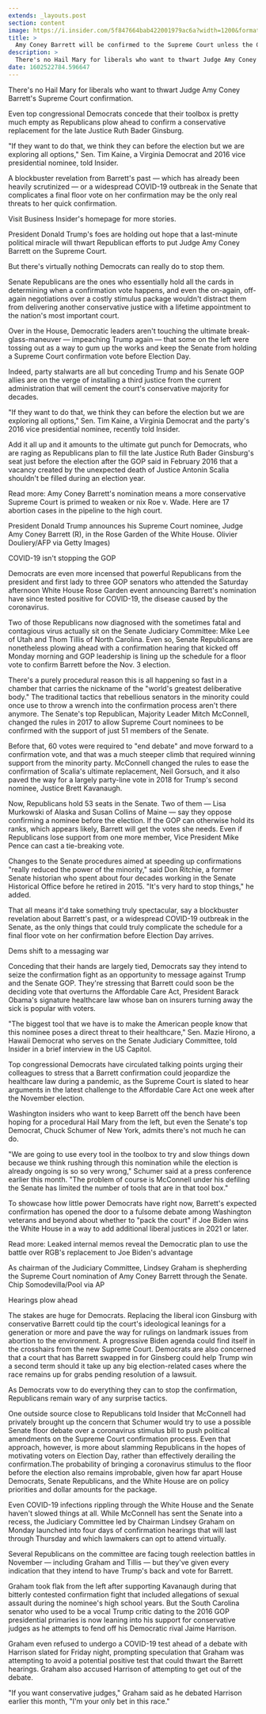 ```yaml
--- 
extends: _layouts.post 
section: content 
image: https://i.insider.com/5f847664bab422001979ac6a?width=1200&format=jpeg 
title: > 
  Amy Coney Barrett will be confirmed to the Supreme Court unless the GOP chickens out or is too sick to vote 
description: > 
  There's no Hail Mary for liberals who want to thwart Judge Amy Coney Barrett's Supreme Court confirmation.President Donald Trump's foes are holding out hope that a last-minute political miracle will thwart Republican efforts to put Judge Amy Coney Barrett on the Supreme Court.Read more: Amy Coney Barrett's nomination means a more conservative Supreme Court is primed to weaken or nix Roe v. Wade.President Donald Trump announces his Supreme Court nominee, Judge Amy Coney Barrett (R), in the Rose Garden of the White House.A progressive Biden agenda could find itself in the crosshairs from the new Supreme Court. 
date: 1602522784.596647 
--- 
```

There's no Hail Mary for liberals who want to thwart Judge Amy Coney Barrett's Supreme Court confirmation.

Even top congressional Democrats concede that their toolbox is pretty much empty as Republicans plow ahead to confirm a conservative replacement for the late Justice Ruth Bader Ginsburg.

"If they want to do that, we think they can before the election but we are exploring all options," Sen. Tim Kaine, a Virginia Democrat and 2016 vice presidential nominee, told Insider.

A blockbuster revelation from Barrett's past — which has already been heavily scrutinized — or a widespread COVID-19 outbreak in the Senate that complicates a final floor vote on her confirmation may be the only real threats to her quick confirmation.

Visit Business Insider's homepage for more stories.

President Donald Trump's foes are holding out hope that a last-minute political miracle will thwart Republican efforts to put Judge Amy Coney Barrett on the Supreme Court.

But there's virtually nothing Democrats can really do to stop them.

Senate Republicans are the ones who essentially hold all the cards in determining when a confirmation vote happens, and even the on-again, off-again negotiations over a costly stimulus package wouldn't distract them from delivering another conservative justice with a lifetime appointment to the nation's most important court.

Over in the House, Democratic leaders aren't touching the ultimate break-glass-maneuver — impeaching Trump again — that some on the left were tossing out as a way to gum up the works and keep the Senate from holding a Supreme Court confirmation vote before Election Day.

Indeed, party stalwarts are all but conceding Trump and his Senate GOP allies are on the verge of installing a third justice from the current administration that will cement the court's conservative majority for decades.

"If they want to do that, we think they can before the election but we are exploring all options," Sen. Tim Kaine, a Virginia Democrat and the party's 2016 vice presidential nominee, recently told Insider.

Add it all up and it amounts to the ultimate gut punch for Democrats, who are raging as Republicans plan to fill the late Justice Ruth Bader Ginsburg's seat just before the election after the GOP said in February 2016 that a vacancy created by the unexpected death of Justice Antonin Scalia shouldn't be filled during an election year.

Read more: Amy Coney Barrett's nomination means a more conservative Supreme Court is primed to weaken or nix Roe v. Wade. Here are 17 abortion cases in the pipeline to the high court.

President Donald Trump announces his Supreme Court nominee, Judge Amy Coney Barrett (R), in the Rose Garden of the White House. Olivier Douliery/AFP via Getty Images)

COVID-19 isn't stopping the GOP

Democrats are even more incensed that powerful Republicans from the president and first lady to three GOP senators who attended the Saturday afternoon White House Rose Garden event announcing Barrett's nomination have since tested positive for COVID-19, the disease caused by the coronavirus.

Two of those Republicans now diagnosed with the sometimes fatal and contagious virus actually sit on the Senate Judiciary Committee: Mike Lee of Utah and Thom Tillis of North Carolina. Even so, Senate Republicans are nonetheless plowing ahead with a confirmation hearing that kicked off Monday morning and GOP leadership is lining up the schedule for a floor vote to confirm Barrett before the Nov. 3 election.

There's a purely procedural reason this is all happening so fast in a chamber that carries the nickname of the "world's greatest deliberative body." The traditional tactics that rebellious senators in the minority could once use to throw a wrench into the confirmation process aren't there anymore. The Senate's top Republican, Majority Leader Mitch McConnell, changed the rules in 2017 to allow Supreme Court nominees to be confirmed with the support of just 51 members of the Senate.

Before that, 60 votes were required to "end debate" and move forward to a confirmation vote, and that was a much steeper climb that required winning support from the minority party. McConnell changed the rules to ease the confirmation of Scalia's ultimate replacement, Neil Gorsuch, and it also paved the way for a largely party-line vote in 2018 for Trump's second nominee, Justice Brett Kavanaugh.

Now, Republicans hold 53 seats in the Senate. Two of them — Lisa Murkowski of Alaska and Susan Collins of Maine — say they oppose confirming a nominee before the election. If the GOP can otherwise hold its ranks, which appears likely, Barrett will get the votes she needs. Even if Republicans lose support from one more member, Vice President Mike Pence can cast a tie-breaking vote.

Changes to the Senate procedures aimed at speeding up confirmations "really reduced the power of the minority," said Don Ritchie, a former Senate historian who spent about four decades working in the Senate Historical Office before he retired in 2015. "It's very hard to stop things," he added.

That all means it'd take something truly spectacular, say a blockbuster revelation about Barrett's past, or a widespread COVID-19 outbreak in the Senate, as the only things that could truly complicate the schedule for a final floor vote on her confirmation before Election Day arrives.

Dems shift to a messaging war

Conceding that their hands are largely tied, Democrats say they intend to seize the confirmation fight as an opportunity to message against Trump and the Senate GOP. They're stressing that Barrett could soon be the deciding vote that overturns the Affordable Care Act, President Barack Obama's signature healthcare law whose ban on insurers turning away the sick is popular with voters.

"The biggest tool that we have is to make the American people know that this nominee poses a direct threat to their healthcare," Sen. Mazie Hirono, a Hawaii Democrat who serves on the Senate Judiciary Committee, told Insider in a brief interview in the US Capitol.

Top congressional Democrats have circulated talking points urging their colleagues to stress that a Barrett confirmation could jeopardize the healthcare law during a pandemic, as the Supreme Court is slated to hear arguments in the latest challenge to the Affordable Care Act one week after the November election.

Washington insiders who want to keep Barrett off the bench have been hoping for a procedural Hail Mary from the left, but even the Senate's top Democrat, Chuck Schumer of New York, admits there's not much he can do.

"We are going to use every tool in the toolbox to try and slow things down because we think rushing through this nomination while the election is already ongoing is so so very wrong," Schumer said at a press conference earlier this month. "The problem of course is McConnell under his defiling the Senate has limited the number of tools that are in that tool box."

To showcase how little power Democrats have right now, Barrett's expected confirmation has opened the door to a fulsome debate among Washington veterans and beyond about whether to "pack the court" if Joe Biden wins the White House in a way to add additional liberal justices in 2021 or later.

Read more: Leaked internal memos reveal the Democratic plan to use the battle over RGB's replacement to Joe Biden's advantage

As chairman of the Judiciary Committee, Lindsey Graham is shepherding the Supreme Court nomination of Amy Coney Barrett through the Senate. Chip Somodevilla/Pool via AP

Hearings plow ahead

The stakes are huge for Democrats. Replacing the liberal icon Ginsburg with conservative Barrett could tip the court's ideological leanings for a generation or more and pave the way for rulings on landmark issues from abortion to the environment. A progressive Biden agenda could find itself in the crosshairs from the new Supreme Court. Democrats are also concerned that a court that has Barrett swapped in for Ginsberg could help Trump win a second term should it take up any big election-related cases where the race remains up for grabs pending resolution of a lawsuit.

As Democrats vow to do everything they can to stop the confirmation, Republicans remain wary of any surprise tactics.

One outside source close to Republicans told Insider that McConnell had privately brought up the concern that Schumer would try to use a possible Senate floor debate over a coronavirus stimulus bill to push political amendments on the Supreme Court confirmation process. Even that approach, however, is more about slamming Republicans in the hopes of motivating voters on Election Day, rather than effectively derailing the confirmation.The probability of bringing a coronavirus stimulus to the floor before the election also remains improbable, given how far apart House Democrats, Senate Republicans, and the White House are on policy priorities and dollar amounts for the package.

Even COVID-19 infections rippling through the White House and the Senate haven't slowed things at all. While McConnell has sent the Senate into a recess, the Judiciary Committee led by Chairman Lindsey Graham on Monday launched into four days of confirmation hearings that will last through Thursday and which lawmakers can opt to attend virtually.

Several Republicans on the committee are facing tough reelection battles in November — including Graham and Tillis — but they've given every indication that they intend to have Trump's back and vote for Barrett.

Graham took flak from the left after supporting Kavanaugh during that bitterly contested confirmation fight that included allegations of sexual assault during the nominee's high school years. But the South Carolina senator who used to be a vocal Trump critic dating to the 2016 GOP presidential primaries is now leaning into his support for conservative judges as he attempts to fend off his Democratic rival Jaime Harrison.

Graham even refused to undergo a COVID-19 test ahead of a debate with Harrison slated for Friday night, prompting speculation that Graham was attempting to avoid a potential positive test that could thwart the Barrett hearings. Graham also accused Harrison of attempting to get out of the debate.

"If you want conservative judges," Graham said as he debated Harrison earlier this month, "I'm your only bet in this race."